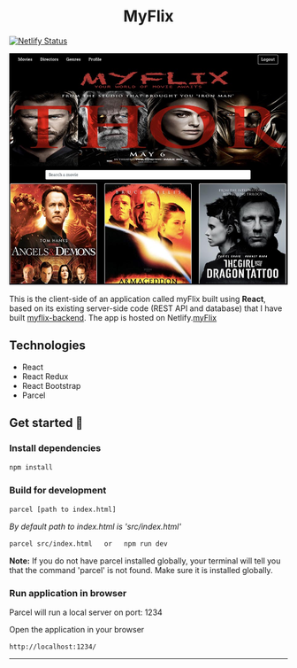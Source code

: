 <h1 align="center">MyFlix</h1>

[![Netlify Status](https://api.netlify.com/api/v1/badges/d17fdf07-301b-466d-8cb5-6e9b661cbb85/deploy-status)](https://app.netlify.com/sites/paulinemarg-myflix/deploys)

![myFlix](/myflix.jpg)

This is the client-side of an application called myFlix built using **React**, based on its existing server-side code (REST API and database)
that I have built [myflix-backend](https://github.com/paulinemarg/myFlix-backend.git). The app is hosted on Netlify.[myFlix](https://paulinemarg-myflix.netlify.app)

## Technologies

- React
- React Redux
- React Bootstrap
- Parcel

## Get started 🚀

### Install dependencies

```bash
npm install
```

### Build for development

```bash
parcel [path to index.html]
```

_By default path to index.html is 'src/index.html'_

```bash
parcel src/index.html   or   npm run dev
```

**Note:** If you do not have parcel installed globally, your terminal will tell you that the command 'parcel' is not found. Make sure it is installed globally.

### Run application in browser

Parcel will run a local server on port: 1234

Open the application in your browser

```
http://localhost:1234/
```

---
